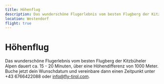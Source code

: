 ```yaml
---
title: Höhenflug
description: Das wunderschöne Flugerlebnis vom besten Flugberg der Kitzbüheler Alpen dauert ca. 15 - 20 Minuten.
location: Westendorf
flight: true
---
```


# Höhenflug

Das wunderschöne Flugerlebnis vom besten Flugberg der Kitzbüheler Alpen dauert ca. 15 - 20 Minuten, über eine Höhendifferenz von 1000 Meter. Buche jetzt dein Wunschdatum und vereinbare dann einen Zeitpunkt  unter +43 6766422088 oder info@fly-tirol.com. 
